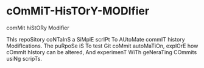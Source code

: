 # cOmMiT-HisTOrY-MODIfier
comMit hiStORy Modifier

ThIs repoSitory coNTaInS a SiMplE scrIPt To AUtoMate commIT history ModifIcations. The puRpoSe iS To test Git coMmit autoMaTiOn, explOrE how cOmmIt hIstory can be altered, And experimenT WiTh geNeraTing COmmits usiNg scripTs.
